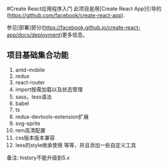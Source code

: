 #Create React应用程序入门
此项目是用[Create React App]引导的(https://github.com/facebook/create-react-app).

参见[部署]部分(https://facebook.github.io/create-react-app/docs/deployment)更多信息。

## 项目基础集合功能
1. antd-mobile
2. redux
3. react-router
4. import按需加载以及状态管理
5. sass，less语法
6. babel
7. ts
8. redux-devtools-extension扩展
9. svg-sprite
10. rem高清配置
11. css版本版本兼容
12. less的style继承使用
等等，并且添加一些自定义工具


备注: history不能升级到5.x